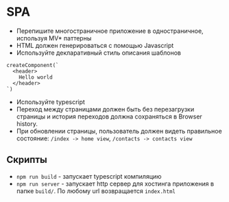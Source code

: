 # SPA
- Перепишите многостраничное приложение в одностраничное, используя MV* паттерны 
- HTML должен генерироваться с помощью Javascript
- Используйте декларативный стиль описания шаблонов
```
createComponent(`
  <header>
    Hello world
  </header>
`)
```
- Используйте typescript
- Переход между страницами должен быть без перезагрузки страницы и история переходов должна сохраняться в Browser history.
- При обновлении страницы, пользователь должен видеть правильное состояние: `/index -> home view`, `/contacts -> contacts view`


## Скрипты
- `npm run build` - запускает typescript компиляцию
- `npm run server` - запускает http сервер для хостинга приложения в папке `build/`. По любому url возвращается `index.html` 
